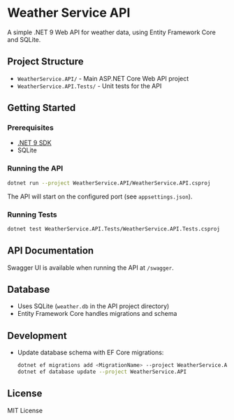 # Weather Service API

A simple .NET 9 Web API for weather data, using Entity Framework Core and SQLite.

## Project Structure

- `WeatherService.API/` - Main ASP.NET Core Web API project
- `WeatherService.API.Tests/` - Unit tests for the API

## Getting Started

### Prerequisites

- [.NET 9 SDK](https://dotnet.microsoft.com/download)
- SQLite

### Running the API

```sh
dotnet run --project WeatherService.API/WeatherService.API.csproj
```

The API will start on the configured port (see `appsettings.json`).

### Running Tests

```sh
dotnet test WeatherService.API.Tests/WeatherService.API.Tests.csproj
```

## API Documentation

Swagger UI is available when running the API at `/swagger`.

## Database

- Uses SQLite (`weather.db` in the API project directory)
- Entity Framework Core handles migrations and schema

## Development

- Update database schema with EF Core migrations:

  ```sh
  dotnet ef migrations add <MigrationName> --project WeatherService.API
  dotnet ef database update --project WeatherService.API
  ```

## License

MIT License
